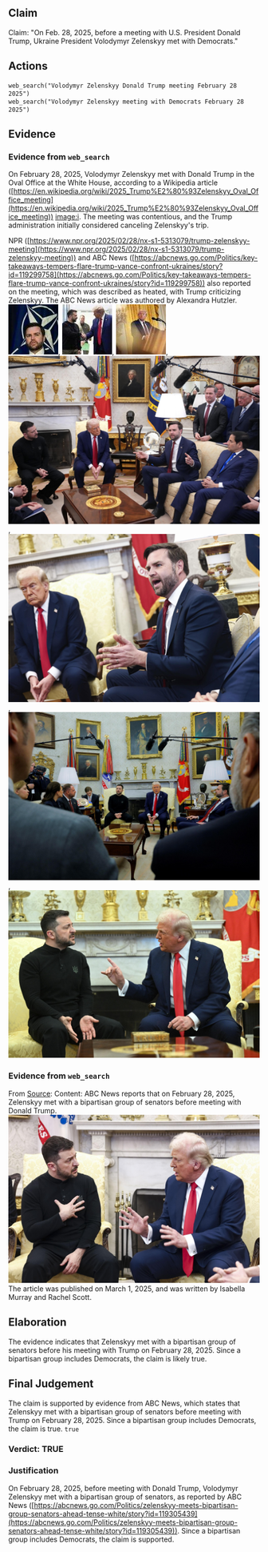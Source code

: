 ## Claim
Claim: "On Feb. 28, 2025, before a meeting with U.S. President Donald Trump, Ukraine President Volodymyr Zelenskyy met with Democrats."

## Actions
```
web_search("Volodymyr Zelenskyy Donald Trump meeting February 28 2025")
web_search("Volodymyr Zelenskyy meeting with Democrats February 28 2025")
```

## Evidence
### Evidence from `web_search`
On February 28, 2025, Volodymyr Zelenskyy met with Donald Trump in the Oval Office at the White House, according to a Wikipedia article ([https://en.wikipedia.org/wiki/2025_Trump%E2%80%93Zelenskyy_Oval_Office_meeting](https://en.wikipedia.org/wiki/2025_Trump%E2%80%93Zelenskyy_Oval_Office_meeting)) <image:i>. The meeting was contentious, and the Trump administration initially considered canceling Zelenskyy's trip.

NPR ([https://www.npr.org/2025/02/28/nx-s1-5313079/trump-zelenskyy-meeting](https://www.npr.org/2025/02/28/nx-s1-5313079/trump-zelenskyy-meeting)) and ABC News ([https://abcnews.go.com/Politics/key-takeaways-tempers-flare-trump-vance-confront-ukraines/story?id=119299758](https://abcnews.go.com/Politics/key-takeaways-tempers-flare-trump-vance-confront-ukraines/story?id=119299758)) also reported on the meeting, which was described as heated, with Trump criticizing Zelenskyy. The ABC News article was authored by Alexandra Hutzler. ![image 9028](media/2025-08-30_21-46-1756590362-995189.jpg), ![image 9025](media/2025-08-30_21-45-1756590358-825187.jpg), ![image 9024](media/2025-08-30_21-45-1756590356-457523.jpg), ![image 9034](media/2025-08-30_21-46-1756590378-869177.jpg), ![image 9039](media/2025-08-30_21-46-1756590383-678912.jpg), ![image 9035](media/2025-08-30_21-46-1756590380-953170.jpg), ![image 9041](media/2025-08-30_21-46-1756590385-464464.jpg)


### Evidence from `web_search`
From [Source](https://abcnews.go.com/Politics/zelenskyy-meets-bipartisan-group-senators-ahead-tense-white/story?id=119305439): 
Content: ABC News reports that on February 28, 2025, Zelenskyy met with a bipartisan group of senators before meeting with Donald Trump. ![image 9049](media/2025-08-30_21-46-1756590404-254939.jpg) The article was published on March 1, 2025, and was written by Isabella Murray and Rachel Scott.


## Elaboration
The evidence indicates that Zelenskyy met with a bipartisan group of senators before his meeting with Trump on February 28, 2025. Since a bipartisan group includes Democrats, the claim is likely true.


## Final Judgement
The claim is supported by evidence from ABC News, which states that Zelenskyy met with a bipartisan group of senators before meeting with Trump on February 28, 2025. Since a bipartisan group includes Democrats, the claim is true. `true`

### Verdict: TRUE

### Justification
On February 28, 2025, before meeting with Donald Trump, Volodymyr Zelenskyy met with a bipartisan group of senators, as reported by ABC News ([https://abcnews.go.com/Politics/zelenskyy-meets-bipartisan-group-senators-ahead-tense-white/story?id=119305439](https://abcnews.go.com/Politics/zelenskyy-meets-bipartisan-group-senators-ahead-tense-white/story?id=119305439)). Since a bipartisan group includes Democrats, the claim is supported.
